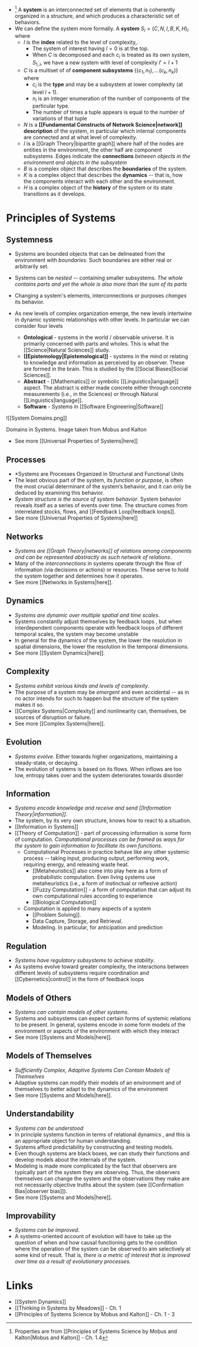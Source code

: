 * [^1] A **system** is an interconnected set of elements that is coherently organized in a structure, and which produces a characteristic set of behaviors. 
* We can define the system more formally. A **system** $S_l=(C,N,I,B,K,H)_l$ where 
	* $l$ is the **index** related to the level of complexity,.
		* The system of interest having $l=0$ is at the top. 
		* When $C$ is decomposed and each $c_i$ is treated as its own system, $S_{1,i}$, we have a new system with level of complexity $l'=l+1$
	* $C$ is a multiset of of **component subsystems** $\{(c_1,n_1), \dots (c_k,n_k)\}$ where 
		* $c_i$ is the **type** and may be a subsystem at lower complexity (at level $l+1$).
		* $n_i$ is an integer enumeration of the number of components of the particular type.
		* The number of times a tuple appears is equal to the number of variations of that tuple 
	* $N$ is a **[[Fundamental Constructs of Network Science|network]] description** of the system, in particular which internal components are connected and at what level of complexity. 
	* $I$ is a [[Graph Theory|bipartite graph]] where half of the nodes are entities in the environment, the other half are component subsystems .Edges indicate the **connections** *between objects in the environment and objects in the subsystem*
	* $B$ is a complex object that describes the **boundaries** of the system. 
	* $K$ is a complex object that describes the **dynamics** -- that is, how the components interact with each other and the environment. 
	* $H$ is a complex object of the **history** of the system or its state transitions as it develops. 

[^1]: Properties are from [[Principles of Systems Science by Mobus and Kalton|Mobus and Kalton]] - Ch. 1.4
# Principles of Systems 
## Systemness
* Systems are bounded objects that can be delineated from the environment with *boundaries*. Such boundaries are either real or arbitrarily set.
* Systems can be *nested* -- containing smaller subsystems.  *The whole contains parts and yet the whole is also more than the sum of its parts*
* Changing a system's elements, interconnections or purposes *changes* its behavior.

* As new levels of complex organization emerge, the new levels intertwine in dynamic systemic relationships with other levels. In particular we can consider four levels 
	* **Ontological** - systems in the world / observable universe. It is primarily concerned with parts and wholes. This is what the [[Science|Natural Sciences]] study.
	* **[[Epistemology|Epistemological]]** - systems in the mind or relating to knowledge and information as perceived by an observer. These are formed in the brain. This is studied by the [[Social Biases|Social Sciences]].
	* **Abstract** - [[Mathematics]] or symbolic [[Linguistics|language]] aspect. The abstract is either made concrete either through concrete measurements (i.e., in the Sciences) or through Natural [[Linguistics|language]]. 
	* **Software** -  Systems in [[Software Engineering|Software]]

![[System Domains.png]]
<figcaption> Domains in Systems. Image taken from Mobus and Kalton </figcaption>

* See more [[Universal Properties of Systems|here]]
## Processes 
* *Systems are Processes Organized in Structural and Functional Units
* The least obvious part of the system, its *function or purpose*, is often the most crucial determinant of the system’s behavior, and it can only be deduced by examining this behavior. 
* *System structure is the source of system behavior*. System behavior reveals itself as a series of events over time. The structure comes from interrelated stocks, flows, and [[Feedback Loop|feedback loops]].
* See more [[Universal Properties of Systems|here]]
## Networks 
* *Systems are [[Graph Theory|networks]] of relations among components and can be represented abstractly as such network of relations*. 
* Many of the *interconnections* in systems operate through the flow of information (via decisions or actions) or resources. These serve to hold the system together and determines how it operates. 
* See more [[Networks in Systems|here]].
## Dynamics 
* *Systems are dynamic over multiple spatial and time scales*. 
* Systems constantly adjust themselves by feedback loops , but when interdependent components operate with feedback loops of different temporal scales, the system may become unstable
* In general for the dynamics of the system, the lower the resolution in spatial dimensions, the lower the resolution in the temporal dimensions.
* See more [[System Dynamics|here]].
## Complexity 
* *Systems exhibit various kinds and levels of complexity*. 
* The purpose of a system may be *emergent* and even accidental -- as in no actor intends for such to happen but the structure of the system makes it so. 
* [[Complex Systems|Complexity]] and nonlinearity can, themselves, be sources of disruption or failure.
* See more [[Complex Systems|here]].
## Evolution
* *Systems evolve*. Either towards higher organizations, maintaining a steady-state, or decaying.
* The evolution of systems is based on its flows. When inflows are too low, entropy takes over and the system deteriorates towards disorder 

## Information 
* *Systems encode knowledge and receive and send [[Information Theory|information]]*. 
* The system, by its very own structure, knows how to react to a situation.
* [[Information in Systems]]
* [[Theory of Computation]] - part of processing information is some form of computation. *Computational processes can be framed as ways for the system to gain information to facilitate its own functions*. 
	* Computational Processes in practice behave like any other systemic process -- taking input, producing output, performing work, requiring energy, and releasing waste heat.
		* [[Metaheuristics]] also come into play here as a form of probabilistic computation. Even living systems use metaheuristics (i.e., a form of instinctual or reflexive action)
		* [[Fuzzy Computation]] - a form of computation that can adjust its own computational rules according to experience
		* [[Biological Computation]]
	* Computation is applied to many aspects of a system
		* [[Problem Solving]]. 
		* Data Capture, Storage, and Retrieval.
		* Modeling. In particular, for anticipation and prediction

## Regulation 
* *Systems have regulatory subsystems to achieve stability*. 
* As systems evolve toward greater complexity, the interactions between different levels of subsystems require coordination and [[Cybernetics|control]] in the form of feedback loops

## Models of Others 
* *Systems can contain models of other systems*. 
* Systems and subsystems can expect certain forms of systemic relations to be present. In general, systems encode in some form models of the environment or aspects of the environment with which they interact
* See more [[Systems and Models|here]].

## Models of Themselves 
* *Sufficiently Complex, Adaptive Systems Can Contain Models of Themselves*
* Adaptive systems can modify their models of an environment and of themselves to better adapt to the dynamics of the environment 
* See more [[Systems and Models|here]].

## Understandability 
* *Systems can be understood* 
* In principle systems function in terms of relational dynamics , and this is an appropriate object for human understanding.
* Systems afford predictability by constructing and testing models.
* Even though systems are black boxes, we can study their functions and develop models about the internals of the system.
* Modeling is made more complicated by the fact that observers are typically part of the system they are observing. Thus, the observers themselves can change the system and the observations they make are not necessarily objective truths about the system (see [[Confirmation Bias|observer bias]]).
* See more [[Systems and Models|here]].

## Improvability 
* *Systems can be improved*. 
* A systems-oriented account of evolution will have to take up the question of when and how causal functioning gets to the condition where the operation of the system can be observed to aim selectively at some kind of result. That is, *there is a metric of interest that is improved over time as a result of evolutionary processes.*


# Links 
* [[System Dynamics]]
* [[Thinking in Systems by Meadows]] - Ch. 1
* [[Principles of Systems Science by Mobus and Kalton]] - Ch. 1 - 3